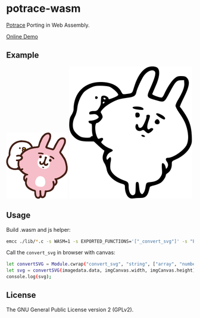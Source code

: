 # potrace-wasm

[Potrace][potrace] Porting in Web Assembly.

[Online Demo][demo]

## Example

![image](https://github.com/IguteChung/potrace-wasm/blob/master/doc/kana.png)
![image](https://github.com/IguteChung/potrace-wasm/blob/master/doc/kana.svg)

## Usage

Build .wasm and js helper:

```sh
emcc ./lib/*.c -s WASM=1 -s EXPORTED_FUNCTIONS='["_convert_svg"]' -s "EXTRA_EXPORTED_RUNTIME_METHODS=['cwrap']" -o potrace.js
```

Call the `convert_svg` in browser with canvas:

```sh
let convertSVG = Module.cwrap("convert_svg", "string", ["array", "number", "number"]);
let svg = convertSVG(imagedata.data, imgCanvas.width, imgCanvas.height);
console.log(svg);
```

## License

The GNU General Public License version 2 (GPLv2).

[potrace]: http://potrace.sourceforge.net/
[demo]: https://igutechung.github.io/
